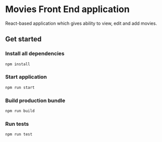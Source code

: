 # Movies Front End application

React-based application which gives ability to view, edit and add movies.

## Get started ##

### Install all dependencies

```bash
npm install
```

### Start application

```bash
npm run start
```

### Build production bundle

```bash
npm run build
```

### Run tests

```bash
npm run test
```
